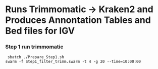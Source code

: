 # Runs Trimmomatic -> Kraken2 and Produces Annontation Tables and Bed files for IGV
### Step 1 run trimmomatic
<pre><code> sbatch ./Prepare_Step1.sh 
swarm -f Step1_filter_trimm.swarm -t 4 -g 20 --time=10:00:00
</pre></code>
